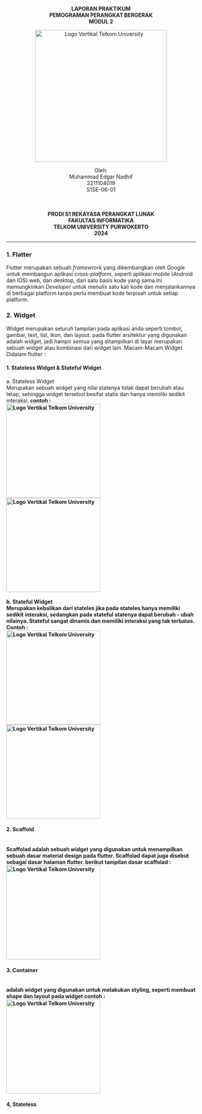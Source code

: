 <div align="center">

**LAPORAN PRAKTIKUM** <br>
**PEMOGRAMAN PERANGKAT BERGERAK** <br>
**MODUL 2** <br>

<img src="https://github.com/user-attachments/assets/637271ab-0240-4561-a7a6-04cb1169f636" alt="Logo Vertikal Telkom University" width="350"/>

Oleh:<br>
Muhammad Edgar Nadhif<br>
2211104019<br>
S1SE-06-01<br>
<br>
<br>

**PRODI S1 REKAYASA PERANGKAT LUNAK** <br>
**FAKULTAS INFORMATIKA** <br>
**TELKOM UNIVERSITY PURWOKERTO** <br>
**2024** <br>
</div>

---

### 1. Flatter
Flutter merupakan sebuah <i>framewrork</i> yang dikembangkan oleh Google untuk membangun aplikasi <i>cross-platform</i>, seperti aplikasi mobile (Android dan IOS) web, dan desktop, dari satu basis kode yang sama.Ini memungkinkan <i>Developer</i> untuk menulis satu kali kode dan menjalankannya di berbagai platform tanpa perlu membuat kode terpisah untuk setiap platform.

### 2. Widget
Widget merupakan seluruh tampilan pada aplikasi anda seperti tombol, gambar, text, list, ikon, dan layout. pada flutter arsitektur yang digunakan adalah widget, jadi hampir semua yang ditampilkan di layar merupakan sebuah widget atau kombinasi dari widget lain. Macam-Macam Widget Didalam flutter : 

#### 1. Stateless Widget & Stateful Widget 
  a.  Stateless Widget<br>
  Merupakan sebuah widget yang nilai statenya tidak dapat berubah atau tetap, sehingga widget tersebut besifat statis dan hanya memiliki sedikit interaksi.<b>
  contoh : <br>
  <img src="https://github.com/user-attachments/assets/a0265946-7039-455c-9e23-fce9180f46d5" alt="Logo Vertikal Telkom University" width="250"/>
  <br>
  <img src="https://github.com/user-attachments/assets/5f58711b-438f-401f-8bcf-79521a593a55" alt="Logo Vertikal Telkom University" width="250"/>
  <br>
  <br>
  b.  Stateful Widget<br>
  Merupakan kebalikan dari stateles jika pada stateles hanya memiliki sedikit interaksi, sedangkan pada stateful statenya dapat berubah - ubah  nilainya. Stateful sangat 
  dinamis dan memiliki interaksi yang tak terbatas.<br>
  Contoh : <br>
    <img src="https://github.com/user-attachments/assets/0658466b-3c20-4d66-b9ef-0d9f6565c990" alt="Logo Vertikal Telkom University" width="250"/>
    <br>
    <img src="https://github.com/user-attachments/assets/05418d73-1ea0-41a2-97bc-22e23be837e8" alt="Logo Vertikal Telkom University" width="250"/>
    <br>
    
#### 2. Scaffold
<br> 
Scaffolad adalah sebuah widget yang digunakan untuk menampilkan sebuah dasar material design pada flutter. Scaffolad dapat juga disebut sebagai dasar halaman flutter. berikut tampilan dasar scaffolad :
<br>
 <img src="https://github.com/user-attachments/assets/0aa97f68-ef00-4b41-a3f9-ff83403b0f18" alt="Logo Vertikal Telkom University" width="250"/>
<br>

#### 3. Container
<br>
adalah widget yang digunakan untuk melakukan styling, seperti membuat shape dan layout pada widget contoh : 
<br>
 <img src="https://github.com/user-attachments/assets/568d7734-2c14-4f85-9392-7133bc9fad33" alt="Logo Vertikal Telkom University" width="250"/>
<br>

#### 4, Stateless 














